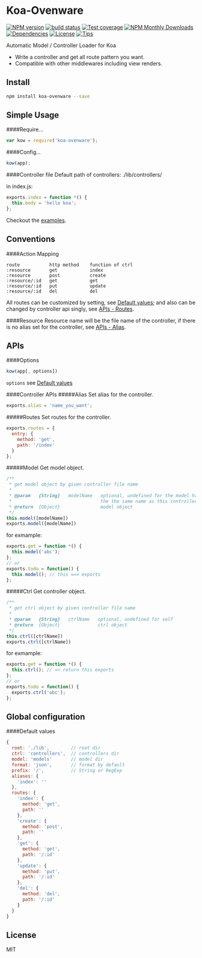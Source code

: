 Koa-Ovenware
=======

[![NPM version][npm-image]][npm-url] 
[![build status][travis-image]][travis-url] 
[![Test coverage][coveralls-image]][coveralls-url]
[![NPM Monthly Downloads][npm-download]][npm-url]
[![Dependencies][david-image]][david-url]
[![License][license-image]][license-url]
[![Tips][tips-image]][tips-url]

Automatic Model / Controller Loader for Koa

* Write a controller and get all route pattern you want.
* Compatible with other middlewares including view renders.

Install
-------
```sh
npm install koa-ovenware --save
```

Simple Usage
------------
####Require...
```js
var kow = require('koa-ovenware');
```

####Config...
```js
kow(app);
```

####Controller file
Default path of controllers: ./lib/controllers/

in index.js:
```js
exports.index = function *() {
  this.body = 'hello koa';
};
```
Checkout the [examples](https://github.com/zedgu/koa-ovenware/tree/master/examples).

Conventions
-----------

####Action Mapping
```
route           http method    function of ctrl
:resource       get            index
:resource       post           create
:resource/:id   get            get
:resource/:id   put            update
:resource/:id   del            del
```
All routes can be customized by setting, see [Default values](#default-values); and also can be changed by controller api singly, see [APIs - Routes](#routes).

####Resource
Resource name will be the file name of the controller, if there is no alias set for the controller, see [APIs - Alias](#alias).

APIs
----
####Options
```js
kow(app[, options])
```
`options` see [Default values](#default-values)

####Controller APIs
#####Alias
Set alias for the controller.

```js
exports.alias = 'name_you_want';
```

#####Routes
Set routes for the controller.

```js
exports.routes = {
  entry: {
    method: 'get',
    path: '/index'
  }
};
```

#####Model
Get model object.

```js
/**
 * get model object by given controller file name
 *
 * @param   {String}   modelName   optional, undefined for the model has
 *                                 the the same name as this controller
 * @return  {Object}               model object
 */
this.model([modelName])
exports.model([modelName])
```

for exmample:

```js
exports.get = function *() {
  this.model('abc');
};
// or
exports.todo = function() {
  this.model(); // this === exports
};
```

#####Ctrl
Get controller object.

```js
/**
 * get ctrl object by given controller file name
 *
 * @param   {String}   ctrlName   optional, undefined for self
 * @return  {Object}              ctrl object
 */
this.ctrl([ctrlName])
exports.ctrl([ctrlName])
```

for exmample:

```js
exports.get = function *() {
  this.ctrl(); // => return this exports
};
// or
exports.todo = function() {
  exports.ctrl('abc');
};
```

Global configuration
--------------------
####Default values
```js
{
  root: './lib',        // root dir
  ctrl: 'controllers',  // controllers dir
  model: 'models'       // model dir
  format: 'json',       // format by default
  prefix: '/',          // String or RegExp
  aliases: {
    'index': ''
  },
  routes: {
    'index': {
      method: 'get',
      path: ''
    },
    'create': {
      method: 'post',
      path: ''
    },
    'get': {
      method: 'get',
      path: '/:id'
    },
    'update': {
      method: 'put',
      path: '/:id'
    },
    'del': {
      method: 'del',
      path: '/:id'
    }
  }
}
```

License
-------
MIT

[npm-image]: https://img.shields.io/npm/v/koa-ovenware.svg?style=flat-square
[npm-url]: https://npmjs.org/package/koa-ovenware
[travis-image]: https://img.shields.io/travis/zedgu/koa-ovenware.svg?style=flat-square
[travis-url]: https://travis-ci.org/zedgu/koa-ovenware
[coveralls-image]: https://img.shields.io/coveralls/zedgu/koa-ovenware.svg?style=flat-square
[coveralls-url]: https://coveralls.io/r/zedgu/koa-ovenware?branch=master
[david-image]: http://img.shields.io/david/zedgu/koa-ovenware.svg?style=flat-square
[david-url]: https://david-dm.org/zedgu/koa-ovenware
[npm-status]: https://nodei.co/npm/koa-ovenware.png?downloads=true
[npm-status-url]: https://nodei.co/npm/koa-ovenware/
[license-image]: http://img.shields.io/npm/l/koa-ovenware.svg?style=flat-square
[license-url]: https://github.com/zedgu/koa-ovenware/blob/master/LICENSE
[npm-download]: http://img.shields.io/npm/dm/koa-ovenware.svg?style=flat-square
[tips-image]: http://img.shields.io/gittip/zedgu.svg?style=flat-square
[tips-url]: https://www.gittip.com/zedgu/
